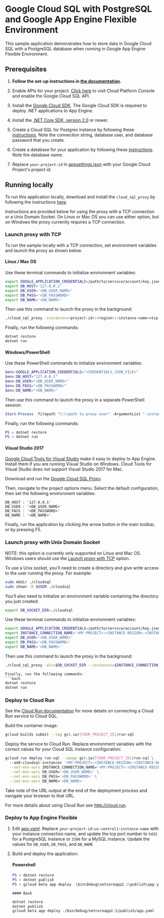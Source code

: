 # Google Cloud SQL with PostgreSQL and Google App Engine Flexible Environment

This sample application demonstrates how to store data in Google Cloud SQL
with a PostgreSQL database when running in Google App Engine Flexible Environment.

## Prerequisites

1.  **Follow the set-up instructions in [the documentation](https://cloud.google.com/dotnet/docs/setup).**
  
1.  Enable APIs for your project.
    [Click here](https://console.cloud.google.com/flows/enableapi?apiid=sqladmin.googleapis.com&showconfirmation=true)
    to visit Cloud Platform Console and enable the Google Cloud SQL API.

1.  Install the [Google Cloud SDK](https://cloud.google.com/sdk/).  The Google Cloud SDK
    is required to deploy .NET applications to App Engine.

1.  Install the [.NET Core SDK, version 2.0](https://github.com/dotnet/core/blob/master/release-notes/download-archives/2.0.5-download.md)
    or newer.

1.  Create a Cloud SQL for Postgres instance by following these 
    [instructions](https://cloud.google.com/sql/docs/postgres/create-instance).
    Note the connection string, database user, and database password that you create.

1.  Create a database for your application by following these 
    [instructions](https://cloud.google.com/sql/docs/postgres/create-manage-databases).
    Note the database name. 

1.  Replace `your-project-id` in [appsettings.json](appsettings.json) with your Google Cloud Project's project id.

## Running locally

To run this application locally, download and install the `cloud_sql_proxy` by
following the instructions
[here](https://cloud.google.com/sql/docs/postgres/sql-proxy#install).

Instructions are provided below for using the proxy with a TCP connection or a Unix Domain Socket.
On Linux or Mac OS you can use either option, but on Windows the proxy currently requires a TCP connection.

### Launch proxy with TCP

To run the sample locally with a TCP connection, set environment variables and launch the proxy as shown below.

#### Linux / Mac OS
Use these terminal commands to initialize environment variables:
```bash
export GOOGLE_APPLICATION_CREDENTIALS=/path/to/service/account/key.json
export DB_HOST='127.0.0.1'
export DB_USER='<DB_USER_NAME>'
export DB_PASS='<DB_PASSWORD>'
export DB_NAME='<DB_NAME>'
```

Then use this command to launch the proxy in the background:
```bash
./cloud_sql_proxy -instances=<project-id>:<region>:<instance-name>=tcp:5432 -credential_file=$GOOGLE_APPLICATION_CREDENTIALS &
```

Finally, run the following commands:
```bash
dotnet restore
dotnet run
```

#### Windows/PowerShell
Use these PowerShell commands to initialize environment variables:
```powershell
$env:GOOGLE_APPLICATION_CREDENTIALS="<CREDENTIALS_JSON_FILE>"
$env:DB_HOST="127.0.0.1"
$env:DB_USER="<DB_USER_NAME>"
$env:DB_PASS="<DB_PASSWORD>"
$env:DB_NAME="<DB_NAME>"
```

Then use this command to launch the proxy in a separate PowerShell session:
```powershell
Start-Process -filepath "C:\<path to proxy exe>" -ArgumentList "-instances=<project-id>:<region>:<instance-name>=tcp:5432 -credential_file=<CREDENTIALS_JSON_FILE>"
```
Finally, run the following commands:
```psm1
PS > dotnet restore
PS > dotnet run
```
#### Visual Studio 2017

[Google Cloud Tools for Visual Studio](
https://marketplace.visualstudio.com/items?itemName=GoogleCloudTools.GoogleCloudPlatformExtensionforVisualStudio)
make it easy to deploy to App Engine.  Install them if you are running Visual Studio on Windows.
Cloud Tools for Visual Studio does not support Visual Studio 2017 for Mac.

Download and run the [Google Cloud SQL Proxy](https://cloud.google.com/sql/docs/mysql/sql-proxy).

Then, navigate to the project options menu. Select the default configuration, then set the following environment variables:

```
DB_HOST : '127.0.0.1' 
DB_USER : '<DB_USER_NAME>' 
DB_PASS : '<DB_PASSWORD>'
DB_NAME : '<DB_NAME>'
```

Finally, run the application by clicking the arrow button in the main toolbar, or by pressing F5.

### Launch proxy with Unix Domain Socket
NOTE: this option is currently only supported on Linux and Mac OS. Windows users should use the [Launch proxy with TCP](#launch-proxy-with-tcp) option.

To use a Unix socket, you'll need to create a directory and give write access to the user running the proxy. For example:
```bash
sudo mkdir ./cloudsql
sudo chown -R $USER ./cloudsql
```

You'll also need to initialize an environment variable containing the directory you just created:

```bash
export DB_SOCKET_DIR=./cloudsql
```

Use these terminal commands to initialize environment variables:
```bash
export GOOGLE_APPLICATION_CREDENTIALS=/path/to/service/account/key.json
export INSTANCE_CONNECTION_NAME='<MY-PROJECT>:<INSTANCE-REGION>:<INSTANCE-NAME>'
export DB_USER='<DB_USER_NAME>'
export DB_PASS='<DB_PASSWORD>'
export DB_NAME='<DB_NAME>'
```

Then use this command to launch the proxy in the background:
```bash
./cloud_sql_proxy -dir=$DB_SOCKET_DIR --instances=$INSTANCE_CONNECTION_NAME --credential_file=$GOOGLE_APPLICATION_CREDENTIALS &

Finally, run the following commands:
```bash
dotnet restore
dotnet run
```

### Deploy to Cloud Run

See the [Cloud Run documentation](https://cloud.google.com/sql/docs/postgres/connect-run)
for more details on connecting a Cloud Run service to Cloud SQL.

Build the container image:

```sh
gcloud builds submit --tag gcr.io/[YOUR_PROJECT_ID]/run-sql
```

Deploy the service to Cloud Run. Replace environment variables with the correct values for your Cloud SQL
instance configuration:

```sh
gcloud run deploy run-sql --image gcr.io/[YOUR_PROJECT_ID]/run-sql \              
  --add-cloudsql-instances '<MY-PROJECT>:<INSTANCE-REGION>:<INSTANCE-NAME>' \
  --set-env-vars INSTANCE_CONNECTION_NAME='<MY-PROJECT>:<INSTANCE-REGION>:<INSTANCE-NAME>' \
  --set-env-vars DB_USER='<DB_USER_NAME>' \
  --set-env-vars DB_PASS='<DB_PASSWORD>' \
  --set-env-vars DB_NAME='<DB_NAME>'
```

Take note of the URL output at the end of the deployment process and navigate your browser to that URL.

For more details about using Cloud Run see http://cloud.run.




### Deploy to App Engine Flexible

1.  Edit [app.yaml](app.yaml).  Replace `your-project-id:us-central1:instance-name`
    with your instance connection name, and update the tcp port number to 
    `5432` for a PostgreSQL instance or `3306` for a MySQL instance. Update the values
    for `DB_USER`, `DB_PASS`, and `DB_NAME`

2.  Build and deploy the application:

    #### Powershell
    ```psm1
    PS > dotnet restore
    PS > dotnet publish
    PS > gcloud beta app deploy .\bin\Debug\netcoreapp2.1\publish\app.yaml
    ```
        #### Bash
    ```bash
    dotnet restore
    dotnet publish
    gcloud beta app deploy ./bin/Debug/netcoreapp2.1/publish/app.yaml
    ```

